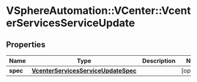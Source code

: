 # VSphereAutomation::VCenter::VcenterServicesServiceUpdate

## Properties
Name | Type | Description | Notes
------------ | ------------- | ------------- | -------------
**spec** | [**VcenterServicesServiceUpdateSpec**](VcenterServicesServiceUpdateSpec.md) |  | [optional] 


